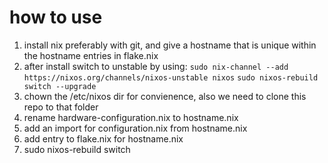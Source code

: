 # how to use
1) install nix preferably with git, and give a hostname that is unique within the hostname entries in flake.nix
2) after install switch to unstable by using:
``sudo nix-channel --add https://nixos.org/channels/nixos-unstable nixos``
``sudo nixos-rebuild switch --upgrade``
3) chown the /etc/nixos dir for convienence, also we need to clone this repo to that folder
4) rename hardware-configuration.nix to hostname.nix
5) add an import for configuration.nix from hostname.nix
6) add entry to flake.nix for hostname.nix
7) sudo nixos-rebuild switch
